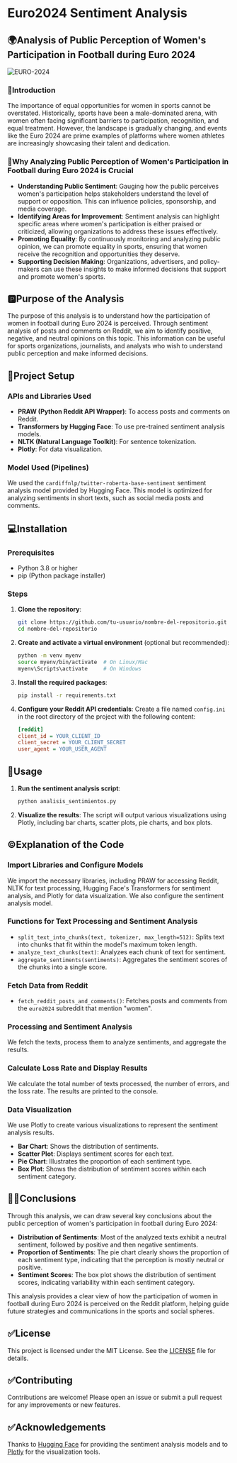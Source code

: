 # Euro2024 Sentiment Analysis

## 🌍Analysis of Public Perception of Women's Participation in Football during Euro 2024

![EURO-2024](https://github.com/Munchkinland/Euro2024-Sentimel-Analysis/assets/92251234/ae209ede-8a66-4990-950b-7d105c31cd08)

### 📶Introduction

The importance of equal opportunities for women in sports cannot be overstated. Historically, sports have been a male-dominated arena, with women often facing significant barriers to participation, recognition, and equal treatment. However, the landscape is gradually changing, and events like the Euro 2024 are prime examples of platforms where women athletes are increasingly showcasing their talent and dedication.

### 🤔Why Analyzing Public Perception of Women's Participation in Football during Euro 2024 is Crucial

- **Understanding Public Sentiment**: Gauging how the public perceives women's participation helps stakeholders understand the level of support or opposition. This can influence policies, sponsorship, and media coverage.
- **Identifying Areas for Improvement**: Sentiment analysis can highlight specific areas where women's participation is either praised or criticized, allowing organizations to address these issues effectively.
- **Promoting Equality**: By continuously monitoring and analyzing public opinion, we can promote equality in sports, ensuring that women receive the recognition and opportunities they deserve.
- **Supporting Decision Making**: Organizations, advertisers, and policy-makers can use these insights to make informed decisions that support and promote women's sports.

## 🅿️Purpose of the Analysis

The purpose of this analysis is to understand how the participation of women in football during Euro 2024 is perceived. Through sentiment analysis of posts and comments on Reddit, we aim to identify positive, negative, and neutral opinions on this topic. This information can be useful for sports organizations, journalists, and analysts who wish to understand public perception and make informed decisions.

## 💾Project Setup

### APIs and Libraries Used

- **PRAW (Python Reddit API Wrapper)**: To access posts and comments on Reddit.
- **Transformers by Hugging Face**: To use pre-trained sentiment analysis models.
- **NLTK (Natural Language Toolkit)**: For sentence tokenization.
- **Plotly**: For data visualization.

### Model Used (Pipelines)

We used the `cardiffnlp/twitter-roberta-base-sentiment` sentiment analysis model provided by Hugging Face. This model is optimized for analyzing sentiments in short texts, such as social media posts and comments.

## 💻Installation

### Prerequisites

- Python 3.8 or higher
- pip (Python package installer)

### Steps

1. **Clone the repository**:
    ```bash
    git clone https://github.com/tu-usuario/nombre-del-repositorio.git
    cd nombre-del-repositorio
    ```

2. **Create and activate a virtual environment** (optional but recommended):
    ```bash
    python -m venv myenv
    source myenv/bin/activate  # On Linux/Mac
    myenv\Scripts\activate     # On Windows
    ```

3. **Install the required packages**:
    ```bash
    pip install -r requirements.txt
    ```

4. **Configure your Reddit API credentials**:
    Create a file named `config.ini` in the root directory of the project with the following content:
    ```ini
    [reddit]
    client_id = YOUR_CLIENT_ID
    client_secret = YOUR_CLIENT_SECRET
    user_agent = YOUR_USER_AGENT
    ```

## 🚩Usage

1. **Run the sentiment analysis script**:
    ```bash
    python analisis_sentimientos.py
    ```

2. **Visualize the results**:
    The script will output various visualizations using Plotly, including bar charts, scatter plots, pie charts, and box plots.

## ©️Explanation of the Code

### Import Libraries and Configure Models

We import the necessary libraries, including PRAW for accessing Reddit, NLTK for text processing, Hugging Face's Transformers for sentiment analysis, and Plotly for data visualization. We also configure the sentiment analysis model.

### Functions for Text Processing and Sentiment Analysis

- `split_text_into_chunks(text, tokenizer, max_length=512)`: Splits text into chunks that fit within the model's maximum token length.
- `analyze_text_chunks(text)`: Analyzes each chunk of text for sentiment.
- `aggregate_sentiments(sentiments)`: Aggregates the sentiment scores of the chunks into a single score.

### Fetch Data from Reddit

- `fetch_reddit_posts_and_comments()`: Fetches posts and comments from the `euro2024` subreddit that mention "women".

### Processing and Sentiment Analysis

We fetch the texts, process them to analyze sentiments, and aggregate the results.

### Calculate Loss Rate and Display Results

We calculate the total number of texts processed, the number of errors, and the loss rate. The results are printed to the console.

### Data Visualization

We use Plotly to create various visualizations to represent the sentiment analysis results.

- **Bar Chart**: Shows the distribution of sentiments.
- **Scatter Plot**: Displays sentiment scores for each text.
- **Pie Chart**: Illustrates the proportion of each sentiment type.
- **Box Plot**: Shows the distribution of sentiment scores within each sentiment category.

## 👩‍🏫Conclusions

Through this analysis, we can draw several key conclusions about the public perception of women's participation in football during Euro 2024:

- **Distribution of Sentiments**: Most of the analyzed texts exhibit a neutral sentiment, followed by positive and then negative sentiments.
- **Proportion of Sentiments**: The pie chart clearly shows the proportion of each sentiment type, indicating that the perception is mostly neutral or positive.
- **Sentiment Scores**: The box plot shows the distribution of sentiment scores, indicating variability within each sentiment category.

This analysis provides a clear view of how the participation of women in football during Euro 2024 is perceived on the Reddit platform, helping guide future strategies and communications in the sports and social spheres.

## ✅License

This project is licensed under the MIT License. See the [LICENSE](LICENSE) file for details.

## ✅Contributing

Contributions are welcome! Please open an issue or submit a pull request for any improvements or new features.

## ✅Acknowledgements

Thanks to [Hugging Face](https://huggingface.co/) for providing the sentiment analysis models and to [Plotly](https://plotly.com/) for the visualization tools.


